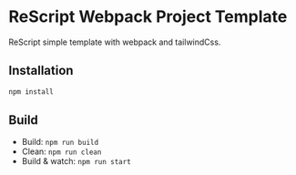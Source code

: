 # ReScript Webpack Project Template

ReScript simple template with webpack and tailwindCss.

## Installation

```sh
npm install
```

## Build

- Build: `npm run build`
- Clean: `npm run clean`
- Build & watch: `npm run start`
